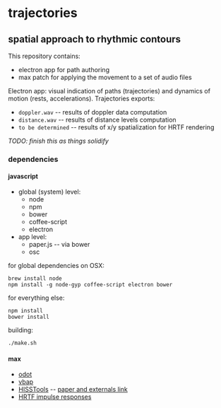 # trajectories
## spatial approach to rhythmic contours

This repository contains:

* electron app for path authoring
* max patch for applying the movement to a set of audio files

Electron app: visual indication of paths (trajectories) and dynamics of motion (rests, accelerations).
Trajectories exports:

* `doppler.wav` -- results of doppler data computation
* `distance.wav` -- results of distance levels computation
* `to be determined` -- results of x/y spatialization for HRTF rendering

*TODO: finish this as things solidify*

### dependencies

#### javascript

* global (system) level:
    * node
    * npm
    * bower
    * coffee-script
    * electron
* app level:
    * paper.js -- via bower
    * osc

for global dependencies on OSX:

```
brew install node
npm install -g node-gyp coffee-script electron bower
```

for everything else:

```
npm install
bower install
```

building:

```
./make.sh
```

#### max

* [odot](https://github.com/CNMAT/CNMAT-odot/releases)
* [vbap](http://legacy.spa.aalto.fi/software/vbap/MAX_MSP/VBAP_v_1.03_OSXunivers_windows/)
* [HISSTools]() -- [paper and externals link](http://eprints.hud.ac.uk/14897/)
* [HRTF impulse responses](http://sound.media.mit.edu/resources/KEMAR.html)

